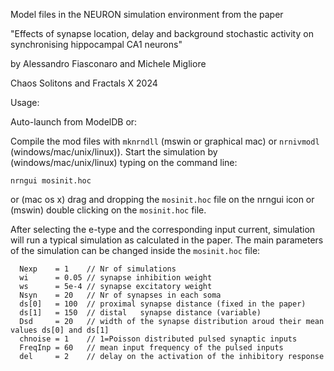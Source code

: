 Model files in the NEURON simulation environment from the paper

"Effects of synapse location, delay and background stochastic activity on synchronising
hippocampal CA1 neurons"

by Alessandro Fiasconaro and Michele Migliore

Chaos Solitons and Fractals X 2024


Usage:
 
Auto-launch from ModelDB or:

Compile the mod files with `mknrndll` (mswin or graphical mac) or
`nrnivmodl` (windows/mac/unix/linux)). Start the simulation by (windows/mac/unix/linux) typing
on the command line:

```
nrngui mosinit.hoc
```

or (mac os x) drag and dropping the `mosinit.hoc` file on the nrngui
icon or (mswin) double clicking on the `mosinit.hoc` file.


After selecting the e-type and the corresponding input current, simulation will run a typical simulation as calculated in the paper. The main parameters of the simulation can be changed inside the `mosinit.hoc` file:

```
  Nexp    = 1    // Nr of simulations
  wi      = 0.05 // synapse inhibition weight 
  ws      = 5e-4 // synapse excitatory weight
  Nsyn    = 20   // Nr of synapses in each soma  
  ds[0]   = 100  // proximal synapse distance (fixed in the paper)
  ds[1]   = 150  // distal   synapse distance (variable) 
  Dsd     = 20   // width of the synapse distribution aroud their mean values ds[0] and ds[1]
  chnoise = 1    // 1=Poisson distributed pulsed synaptic inputs
  FreqInp = 60   // mean input frequency of the pulsed inputs 
  del     = 2    // delay on the activation of the inhibitory response
```